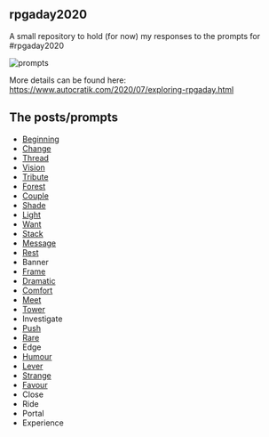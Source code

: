 ## rpgaday2020

A small repository to hold (for now) my responses to the prompts for #rpgaday2020

![prompts](https://1.bp.blogspot.com/-Vv_YRBzsd_c/Xvn1K7yWZkI/AAAAAAAADeI/lgtXWzEWiTQd1kb_nc8BhKL6Kvbel9T0wCPcBGAYYCw/w625-h625/RPGaDAY2020modified.png)

More details can be found here: https://www.autocratik.com/2020/07/exploring-rpgaday.html

## The posts/prompts

* [Beginning](01-beginning-DO.md)
* [Change](02-change-DO.md)
* [Thread](03-thread-DO.md)   
* [Vision](04-vision-DO.md)
* [Tribute](05-tribute-DO.md)
* [Forest](06-forest-DO.md)
* [Couple](07-couple-DO.md)
* [Shade](08-shade-DO.md)
* [Light](09-light-DO.md)
* [Want](10-want-DO.md)
* [Stack](11-stack-DO.md)
* [Message](12-message-DO.md)
* [Rest](13-rest-DO.md)
* Banner
* [Frame](15-frame-DO.md)
* [Dramatic](16-dramatic-DO.md)
* [Comfort](17-comfort-DO.md)   
* [Meet](18-meet-DO.md)
* [Tower](19-tower-DO.md)
* Investigate 
* [Push](21-push-DO.md)
* [Rare](22-rare-DO.md)
* Edge
* [Humour](24-humor-DO.md)
* [Lever](25-lever-DO.md)
* [Strange](26-strange-DO.md)
* [Favour](27-favor-DO.md)
* Close
* Ride
* Portal
* Experience